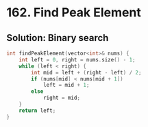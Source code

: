 # 162. Find Peak Element

## Solution: Binary search

```cpp
int findPeakElement(vector<int>& nums) {
    int left = 0, right = nums.size() - 1;
    while (left < right) {
        int mid = left + (right - left) / 2;
        if (nums[mid] < nums[mid + 1])
            left = mid + 1;
        else
            right = mid;
    }
    return left;
}
```
